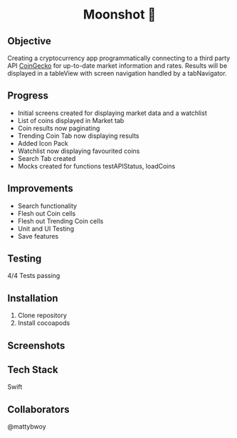 <h1 align="center">

Moonshot :full_moon_with_face:

</h1>

## Objective
Creating a cryptocurrency app programmatically connecting to a third party API [CoinGecko](https://www.coingecko.com/en/api) for up-to-date market information and rates. 
Results will be displayed in a tableView with screen navigation handled by a tabNavigator.

## Progress
- Initial screens created for displaying market data and a watchlist
- List of coins displayed in Market tab
- Coin results now paginating
- Trending Coin Tab now displaying results
- Added Icon Pack
- Watchlist now displaying favourited coins
- Search Tab created
- Mocks created for functions testAPIStatus, loadCoins 

## Improvements
- Search functionality
- Flesh out Coin cells
- Flesh out Trending Coin cells
- Unit and UI Testing
- Save features

## Testing
4/4 Tests passing

## Installation

1. Clone repository
2. Install cocoapods

## Screenshots

## Tech Stack
Swift

## Collaborators
@mattybwoy
